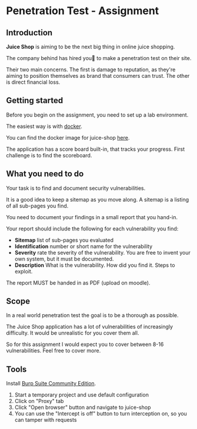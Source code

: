 # Penetration Test - Assignment

## Introduction

**Juice Shop** is aiming to be the next big thing in online juice shopping.

The company behind has hired you🫵 to make a penetration test on their site.

Their two main concerns.
The first is damage to reputation, as they're aiming to position
themselves as brand that consumers can trust.
The other is direct financial loss.

## Getting started

Before you begin on the assignment, you need to set up a lab environment.

The easiest way is with [docker](https://www.docker.com/get-started/).

You can find the docker image for juice-shop [here](https://hub.docker.com/r/bkimminich/juice-shop).

The application has a score board built-in, that tracks your progress.
First challenge is to find the scoreboard.

## What you need to do

Your task is to find and document security vulnerabilities.

It is a good idea to keep a sitemap as you move along.
A sitemap is a listing of all sub-pages you find.

You need to document your findings in a small report that you hand-in.

Your report should include the following for each vulnerability you find:

- **Sitemap** list of sub-pages you evaluated
- **Identification** number or short name for the vulnerability
- **Severity** rate the severity of the vulnerability. You are free to invent
  your own system, but it must be documented.
- **Description** What is the vulnerability. How did you find it. Steps to exploit.

The report MUST be handed in as PDF (upload on moodle).

## Scope

In a real world penetration test the goal is to be a thorough as possible.

The Juice Shop application has a lot of vulnerabilities of increasingly difficulty.
It would be unrealistic for you cover them all.

So for this assignment I would expect you to cover between 8-16 vulnerabilities.
Feel free to cover more.

## Tools

Install [Burp Suite Community Edition](https://portswigger.net/burp/communitydownload).

1. Start a temporary project and use default configuration
2. Click on "Proxy" tab
3. Click "Open browser" button and navigate to juice-shop
4. You can use the "Intercept is off" button to turn interception on, so you
   can tamper with requests

